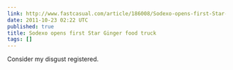 ```yaml
---
link: http://www.fastcasual.com/article/186008/Sodexo-opens-first-Star-Ginger-food-truck
date: 2011-10-23 02:22 UTC
published: true
title: Sodexo opens first Star Ginger food truck
tags: []
---
```


Consider my disgust registered.
